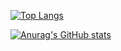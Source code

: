 [![Top Langs](https://github-readme-stats.vercel.app/api/top-langs/?username=mantonelli&layout=compact)](https://github.com/anuraghazra/github-readme-stats) 

[![Anurag's GitHub stats](https://github-readme-stats.vercel.app/api?username=mantonelli)](https://github.com/anuraghazra/github-readme-stats)

<!--

[![Readme Card](https://github-readme-stats.vercel.app/api/pin/?username=mantonelli&repo=github-readme-stats)](https://github.com/anuraghazra/github-readme-stats)

**mantonelli/mantonelli** is a ✨ _special_ ✨ repository because its `README.md` (this file) appears on your GitHub profile.

Here are some ideas to get you started:

- 🔭 I’m currently working on ...
- 🌱 I’m currently learning ...
- 👯 I’m looking to collaborate on ...
- 🤔 I’m looking for help with ...
- 💬 Ask me about ...
- 📫 How to reach me: ...
- 😄 Pronouns: ...
- ⚡ Fun fact: ...
-->
